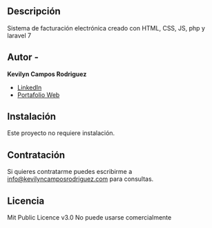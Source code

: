 ## Descripción
Sistema de facturación electrónica creado con HTML, CSS, JS, php y laravel 7

## Autor - 
**Kevilyn Campos Rodriguez**

* [LinkedIn](www.linkedin.com/in/kevilyncamposrodriguez)
* [Portafolio Web](https://kevilyncamposrodriguez.com/)


## Instalación
Este proyecto no requiere instalación.

## Contratación
Si quieres contratarme puedes escribirme a info@kevilyncamposrodriguez.com para consultas.

## Licencia 
Mit Public Licence v3.0
No puede usarse comercialmente
